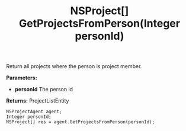 ﻿---
uid: crmscript_ref_NSProjectAgent_GetProjectsFromPerson
title: NSProject[] GetProjectsFromPerson(Integer personId)
intellisense: NSProjectAgent.GetProjectsFromPerson
keywords: NSProjectAgent, GetProjectsFromPerson
so.topic: reference
---

Return all projects where the person is project member.

**Parameters:**
 - **personId** The person id

**Returns:** ProjectListEntity

```crmscript
NSProjectAgent agent;
Integer personId;
NSProject[] res = agent.GetProjectsFromPerson(personId);
```


